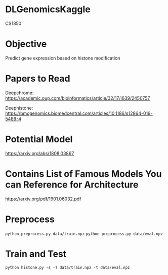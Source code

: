 # DLGenomicsKaggle
CS1850

# Objective
Predict gene expression based on histone modification

# Papers to Read
Deepchrome: https://academic.oup.com/bioinformatics/article/32/17/i639/2450757

Deephistone: https://bmcgenomics.biomedcentral.com/articles/10.1186/s12864-019-5489-4

# Potential Model

https://arxiv.org/abs/1808.03867

# Contains List of Famous Models You can Reference for Architecture

https://arxiv.org/pdf/1901.06032.pdf

# Preprocess
`python preprocess.py data/train.npz`
`python preprocess.py data/eval.npz`

# Train and Test
`python histone.py -s -T data/train.npz -t data/eval.npz`
